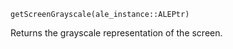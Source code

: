 ```
getScreenGrayscale(ale_instance::ALEPtr)
```

Returns the grayscale representation of the screen.
